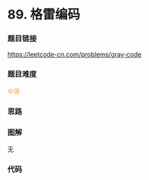 # 89. 格雷编码

### 题目链接

https://leetcode-cn.com/problems/gray-code

### 题目难度

<font color=#F0AD4E>中等</font>

### 思路



### 图解

无

### 代码

```python
```